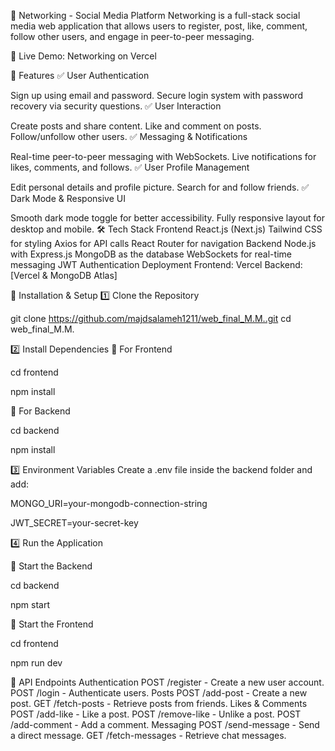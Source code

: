 📌 Networking - Social Media Platform
Networking is a full-stack social media web application that allows users to register, post, like, comment, follow other users, and engage in peer-to-peer messaging.

🚀 Live Demo: Networking on Vercel

📢 Features
✅ User Authentication

Sign up using email and password.
Secure login system with password recovery via security questions.
✅ User Interaction

Create posts and share content.
Like and comment on posts.
Follow/unfollow other users.
✅ Messaging & Notifications

Real-time peer-to-peer messaging with WebSockets.
Live notifications for likes, comments, and follows.
✅ User Profile Management

Edit personal details and profile picture.
Search for and follow friends.
✅ Dark Mode & Responsive UI

Smooth dark mode toggle for better accessibility.
Fully responsive layout for desktop and mobile.
🛠 Tech Stack
Frontend
React.js (Next.js)
Tailwind CSS for styling
Axios for API calls
React Router for navigation
Backend
Node.js with Express.js
MongoDB as the database
WebSockets for real-time messaging
JWT Authentication
Deployment
Frontend: Vercel
Backend: [Vercel & MongoDB Atlas]


🚀 Installation & Setup
1️⃣ Clone the Repository

git clone https://github.com/majdsalameh1211/web_final_M.M..git
cd web_final_M.M.

2️⃣ Install Dependencies
📌 For Frontend

cd frontend

npm install


📌 For Backend

cd backend

npm install

3️⃣ Environment Variables
Create a .env file inside the backend folder and add:

MONGO_URI=your-mongodb-connection-string

JWT_SECRET=your-secret-key

4️⃣ Run the Application

📌 Start the Backend

cd backend

npm start

📌 Start the Frontend

cd frontend

npm run dev


🎯 API Endpoints
Authentication
POST /register - Create a new user account.
POST /login - Authenticate users.
Posts
POST /add-post - Create a new post.
GET /fetch-posts - Retrieve posts from friends.
Likes & Comments
POST /add-like - Like a post.
POST /remove-like - Unlike a post.
POST /add-comment - Add a comment.
Messaging
POST /send-message - Send a direct message.
GET /fetch-messages - Retrieve chat messages.
